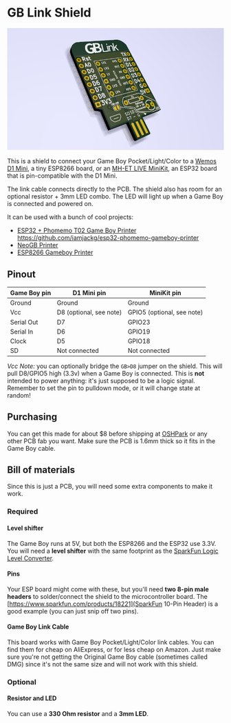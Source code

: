 # GB Link Shield

![Main PCB image](images/d1mini-gb.png)

This is a shield to connect your Game Boy Pocket/Light/Color to a [Wemos D1 Mini](https://www.wemos.cc/en/latest/d1/d1_mini.html), a tiny ESP8266 board, or an [MH-ET LIVE MiniKit](https://forum.mhetlive.com/topic/8/mh-et-live-minikit-for-esp32), an ESP32 board that is pin-compatible with the D1 Mini.

The link cable connects directly to the PCB. The shield also has room for an optional resistor + 3mm LED combo. The LED will light up when a Game Boy is connected and powered on.

It can be used with a bunch of cool projects:

- [ESP32 + Phomemo T02 Game Boy Printer](https://github.com/iamjackg/esp32-phomemo-gameboy-printer) https://github.com/iamjackg/esp32-phomemo-gameboy-printer
- [NeoGB Printer](https://github.com/zenaro147/NeoGB-Printer) 
- [ESP8266 Gameboy Printer](https://github.com/applefreak/esp8266-gameboy-printer)

## Pinout

| Game Boy pin  | D1 Mini pin | MiniKit pin |
| ------------- | ------------- | ------------- |
| Ground  | Ground  | Ground |
| Vcc  | D8 (optional, see note) | GPIO5 (optional, see note) |
| Serial Out | D7 | GPIO23 |
| Serial In | D6 | GPIO19 | 
| Clock | D5 | GPIO18 |
| SD | Not connected | Not connected | 

*Vcc Note:* you can optionally bridge the `GB>D8` jumper on the shield. This will pull D8/GPIO5 high (3.3v) when a Game Boy is connected. This is **not** intended to power anything: it's just supposed to be a logic signal. Remember to set the pin to pulldown mode, or it will change state at random!

## Purchasing

You can get this made for about $8 before shipping at [OSHPark](https://oshpark.com/shared_projects/lIuomgBX) or any other PCB fab you want. Make sure the PCB is 1.6mm thick so it fits in the Game Boy cable.

## Bill of materials

Since this is just a PCB, you will need some extra components to make it work.

### Required

#### Level shifter

The Game Boy runs at 5V, but both the ESP8266 and the ESP32 use 3.3V. You will need a **level shifter** with the same footprint as the [SparkFun Logic Level Converter](https://www.sparkfun.com/products/12009).

#### Pins

Your ESP board might come with these, but you'll need **two 8-pin male headers** to solder/connect the shield to the microcontroller board. The [https://www.sparkfun.com/products/18221](SparkFun 10-Pin Header) is a good example (you can just snip off two pins).

#### Game Boy Link Cable

This board works with Game Boy Pocket/Light/Color link cables. You can find them for cheap on AliExpress, or for less cheap on Amazon. Just make sure you're not getting the Original Game Boy cable (sometimes called DMG) since it's not the same size and will not work with this shield.

### Optional

#### Resistor and LED

You can use a **330 Ohm resistor** and a **3mm LED**.